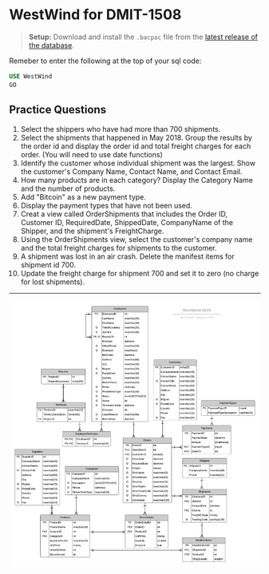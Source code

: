 # WestWind for DMIT-1508

> **Setup:** Download and install the `.bacpac` file from the [latest release of the database](https://github.com/dgilleland/West-Wind-Wholesale/releases/tag/v2.0.0).

Remeber to enter the following at the top of your sql code:

```sql
USE WestWind
GO
```

## Practice Questions

1. Select the shippers who have had more than 700 shipments.
1. Select the shipments that happened in May 2018. Group the results by the order id and display the order id and total freight charges for each order. (You will need to use date functions)
1. Identify the customer whose individual shipment was the largest. Show the customer's Company Name, Contact Name, and Contact Email.
1. How many products are in each category? Display the Category Name and the number of products.
1. Add "Bitcoin" as a new payment type.
1. Display the payment types that have not been used.
1. Creat a view called OrderShipments that includes the Order ID, Customer ID, RequiredDate, ShippedDate, CompanyName of the Shipper, and the shipment's FreightCharge.
1. Using the OrderShipments view, select the customer's company name and the total freight charges for shipments to the customer.
1. A shipment was lost in an air crash. Delete the manifest items for shipment id 700.
1. Update the freight charge for shipment 700 and set it to zero (no charge for lost shipments).

----

![ERD](./WestWind-ERD-Physical.png)
